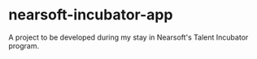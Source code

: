 nearsoft-incubator-app
======================

A project to be developed during my stay in Nearsoft's Talent Incubator program.

